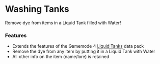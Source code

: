 # Washing Tanks<!--$headerTitle--><!--$pmc:delete-->

Remove dye from items in a Liquid Tank filled with Water!<!--$pmc:headerSize-->

### Features
- Extends the features of the Gamemode 4 [Liquid Tanks]($dynamicLink:gm4_liquid_tanks) data pack
- Remove the dye from any item by putting it in a Liquid Tank with Water
- All other info on the item (name/lore) is retained
